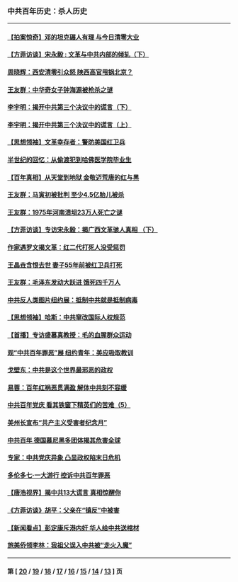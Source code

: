 ### 中共百年历史：杀人历史
---
#### [【拍案惊奇】邓的坦克碾人有理 与今日清零大业](../../pages/nf1176106/n13729574.md?09300430) 
#### [【方菲访谈】宋永毅 : 文革与中共内部的倾轧（下）](../../pages/nf1176106/n13486836.md?09300430) 
#### [周晓辉：西安清零引众怒 陕西高官甩锅北京？](../../pages/nf1176106/n13484627.md?09300430) 
#### [王友群：中华奇女子钟海源被枪杀之谜](../../pages/nf1176106/n13430555.md?09300430) 
#### [李宇明：揭开中共第三个决议中的谎言（下）](../../pages/nf1176106/n13389389.md?09300430) 
#### [李宇明：揭开中共第三个决议中的谎言（上）](../../pages/nf1176106/n13388697.md?09300430) 
#### [【思想领袖】文革幸存者：警防美国红卫兵](../../pages/nf1176106/n13339289.md?09300430) 
#### [半世纪的回忆：从偷渡犯到哈佛医学院毕业生](../../pages/nf1176106/n13345328.md?09300430) 
#### [【百年真相】从天堂到地狱 金敬迈荒唐的红与黑](../../pages/nf1176106/n13336995.md?09300430) 
#### [王友群：马寅初被批判 至少4.5亿胎儿被杀](../../pages/nf1176106/n13260313.md?09300430) 
#### [王友群：1975年河南溃坝23万人死亡之谜](../../pages/nf1176106/n13231576.md?09300430) 
#### [【方菲访谈】专访宋永毅：揭广西文革骇人真相 （下）](../../pages/nf1176106/n13209074.md?09300430) 
#### [作家遇罗文揭文革：红二代打死人没受惩罚](../../pages/nf1176106/n13205254.md?09300430) 
#### [王晶垚含恨去世 妻子55年前被红卫兵打死](../../pages/nf1176106/n13203590.md?09300430) 
#### [王友群：毛泽东发动大跃进 饿死四千万人](../../pages/nf1176106/n13177158.md?09300430) 
#### [中共反人类图片纽约展：抵制中共就是抵制病毒](../../pages/nf1176106/n13115371.md?09300430) 
#### [【思想领袖】哈斯：中共窜改国际人权规范](../../pages/nf1176106/n13053647.md?09300430) 
#### [【首播】专访盛慕真教授：毛的血腥群众运动](../../pages/nf1176106/n13091782.md?09300430) 
#### [观“中共百年罪恶”展 纽约青年：美应吸取教训](../../pages/nf1176106/n13085246.md?09300430) 
#### [戈壁东：中共是这个世界最邪恶的政权](../../pages/nf1176106/n13085641.md?09300430) 
#### [易蓉：百年红祸恶贯满盈 解体中共刻不容缓](../../pages/nf1176106/n13084455.md?09300430) 
#### [中共百年党庆 看其铁窗下精英们的苦难（5）](../../pages/nf1176106/n13076766.md?09300430) 
#### [美州长宣布“共产主义受害者纪念月”](../../pages/nf1176106/n13074024.md?09300430) 
#### [中共百年 德国慕尼黑多团体揭其危害全球](../../pages/nf1176106/n13068873.md?09300430) 
#### [专家：中共党庆异象 凸显政权陷末日危机](../../pages/nf1176106/n13067084.md?09300430) 
#### [多伦多七·一大游行 控诉中共百年罪恶](../../pages/nf1176106/n13062043.md?09300430) 
#### [【唐浩视界】揭中共13大谎言 真相惊醒你](../../pages/nf1176106/n13065208.md?09300430) 
#### [《方菲访谈》胡平：父亲在“镇反”中被害](../../pages/nf1176106/n13064114.md?09300430) 
#### [【新闻看点】彭定康斥港内奸 华人给中共送棺材](../../pages/nf1176106/n13064230.md?09300430) 
#### [旅美侨领李林：我祖父误入中共被“走火入魔”](../../pages/nf1176106/n13062777.md?09300430) 

---
#### 第 [ [20](./20.md?09300430) / [19](./19.md?09300430) / [18](./18.md?09300430) / [17](./17.md?09300430) / [16](./16.md?09300430) / [15](./15.md?09300430) / [14](./14.md?09300430) / [13](./13.md?09300430) ] 页
